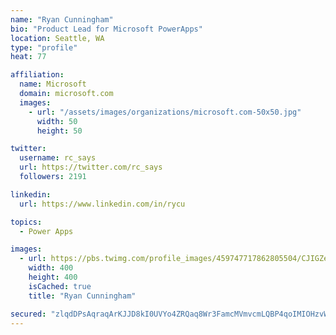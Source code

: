```yaml
---
name: "Ryan Cunningham"
bio: "Product Lead for Microsoft PowerApps"
location: Seattle, WA
type: "profile"
heat: 77

affiliation:
  name: Microsoft
  domain: microsoft.com
  images:
    - url: "/assets/images/organizations/microsoft.com-50x50.jpg"
      width: 50
      height: 50

twitter:
  username: rc_says
  url: https://twitter.com/rc_says
  followers: 2191

linkedin:
  url: https://www.linkedin.com/in/rycu

topics:
  - Power Apps

images:
  - url: https://pbs.twimg.com/profile_images/459747717862805504/CJIGZejd_400x400.png
    width: 400
    height: 400
    isCached: true
    title: "Ryan Cunningham"

secured: "zlqdDPsAqraqArKJJD8kI0UVYo4ZRQaq8Wr3FamcMVmvcmLQBP4qoIMIOHzvWYrhMIKUdisrR9Z1D/ECazjOf3G/Uahb3lJg94ol+I93uDokBUAGg4/AiFO+xM59RAEZkiJTUu8DkUy564tNn+e8NDwkvxcIoELdXWZYBz2osXz7GTmZgUXkO9L0bFxV9tsVOxeEqnrQjlup0/UHhKAjhhsY3MRCvLQbIJarPlDgexmCxO7VcN1HGrVGHpmRWXHTfekYP7qV8tDSfacsXccoKmMzBWhubbz1l7UT2/PXHUFjrrUsrQ8kcFA6Ha+87xx2ahi03C6C6jOrDICk07381mHSRFkxduJfsWA17rD1h2eLphPU/trU+sd1RBLGjOBF16fUKzA3XDp3b6VGSUjgtHLy6whXEov0TGedal833fU=;nk+Bc6EMwgqPwkS66+hf0w=="
---
```


